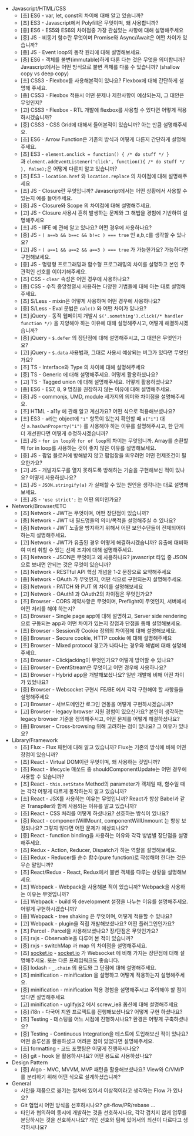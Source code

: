 - Javascript/HTML/CSS
    - [초] ES6 - var, let, const의 차이에 대해 알고 있습니까?
    - [초] ES3 - Javascript에서 Polyfill은 무엇이며, 왜 사용합니까?
    - [중] ES6 - ES5와 ES6의 차이점중 가장 관심있는 사항에 대해 설명해주세요
    - [중] JS - 비동기 함수란 무엇이며 Promise와 Async/Await은 어떤 차이가 있습니까?
    - [중] JS - Event loop의 동작 원리에 대해 설명해보세요.
    - [중] ES6 - 객체를 불변(immutable)하게 다룬 다는 것은 무엇을 의미합니까? Javascript에서는 어떤 방식으로 불변 객체를 다룰 수 있습니까? (shallow copy vs deep copy)
    - [초] CSS3 - Flexbox를 사용해본적이 있나요? Flexbox에 대해 간단하게 설명해 주세요.
    - [중] CSS3 - Flexbox 적용시 어떤 문제나 제한사항이 예상되는지, 그 대안은 무엇인지?
    - [고] CSS3 - Flexbox - RTL 개발에 flexbox를 사용할 수 있다면 어떻게 적용하시겠습니까?
    - [중] CSS3 - CSS Grid에 대해서 들어본적이 있습니까? 아는 만큼 설명해주세요.
    - [초] ES6 - Arrow Function은 기존의 방식과 어떻게 다른지 간단하게 설명해 주세요.
    - [초] ES3 - `element.onclick = function() { /* do stuff */ }`과 `element.addEventListener('click', function(){ /* do stuff */ }, false);`은 어떻게 다른지 알고 있습니까?
    - [초] ES3 - `location.href` 와 `location.replace` 의 차이점에 대해 설명해주세요
    - [초] JS - Closure란 무엇입니까? Javascript에서는 어떤 상황에서 사용할 수 있는지 예를 들어주세요.
    - [중] JS - Closure와 Scope 의 차이점에 대해 설명해주세요.
    - [고] JS - Closure 사용시 흔히 발생하는 문제와 그 해법을 경험에 기반하여 설명해주세요
    - [초] JS - IIFE 에 관해 알고 있나요? 어떤 경우에 사용하나요?
    - [중] JS - `( a==b && b==c && b!=c ) === true` 인 a,b,c를 생각할 수 있나요?
    - [고] JS - `( a==1 && a==2 && a==3 ) === true` 가 가능한가요? 가능하다면 구현해보세요.
    - [중] JS - 명령형 프로그래밍과 함수형 프로그래밍의 차이를 설명하고 본인 주관적인 선호를 이야기해주세요.
    - [초] CSS - `clear` 속성은 어떤 경우에 사용하나요?
    - [중] CSS - 수직 중앙정렬시 사용하는 다양한 기법들에 대해 아는 대로 설명해주세요.
    - [초] S/Less - mixin은 어떻게 사용하며 어떤 경우에 사용하나요?
    - [중] S/Less - Eval 문법은 `calc()` 와 어떤 차이가 있나요?
    - [초] jQuery - 동적 웹페이지 개발시 `$('.something').click(/* handler function */)` 을 지양해야 하는 이유에 대해 설명해주시고, 어떻게 해결하시겠습니까?
    - [중] jQuery - `$.defer` 의 장단점에 대해 설명해주시고, 그 대안은 무엇인가요?
    - [고] jQuery - `$.data` 사용법과, 그대로 사용시 예상되는 버그가 있다면 무엇인가요?
    - [초] TS - Interface와 Type 의 차이에 대해 설명해주세요
    - [중] TS - Generic 에 대해 설명해주세요. 어떻게 활용하셨나요?
    - [고] TS - Tagged union 에 대해 설명해주세요. 어떻게 활용하셨나요?
    - [중] ES6 - ES7, 8, 9 명칭을 권장하지 않는 이유에 대해 설명해주세요.
    - [중] JS - commonjs, UMD, module 세가지의 의미와 차이점을 설명해주세요.
    - [초] HTML - a11y 에 관해 알고 계신가요? 어떤 식으로 적용해보셨나요?
    - [초] ES3 - `a`라는 object에 `"i"` 항목이 있는지 확인할 때 `a["i"]` 대신 `a.hasOwnProperty("i")` 를 사용해야 하는 이유를 설명해주시고, 한 단계 더 개선한다면 어떻게 수정하시겠습니까?
    - [초] JS - `for in loop`와 `for of loop`의 차이는 무엇입니까. Array를 순환할 때 for in loop를 사용하는 것이 좋지 않은 이유를 설명해보세요.
    - [중] JS - 팝업 블로커에 방해받지 않고 팝업창을 띄우려면 어떤 전제조건이 필요한가요?
    - [고] JS - 개발자도구를 열지 못하도록 방해하는 기술을 구현해보신 적이 있나요? 어떻게 사용하셨나요?
    - [초] JS - `JSON.stringify(a)` 가 실패할 수 있는 원인을 생각나는 대로 설명해보세요.
    - [초] JS - `'use strict';` 는 어떤 의미인가요?
- Network/Browser/ETC
    - [초] Network - JWT는 무엇이며, 어떤 장단점이 있습니까?
    - [중] Network - JWT 내 필드명들의 의미/목적을 설명해주실 수 있나요?
    - [중] Network - JWT 노출을 방지하기 위해서 어떤 보안수단들이 전제되어야 하는지 설명해주세요.
    - [고] Network - JWT가 유출된 경우 어떻게 해결하시겠습니까? 유출에 대비하여 미리 취할 수 있는 선제 조치에 대해 설명해주세요.
    - [초] Network - JSON은 무엇이고 왜 사용하나요? javascript 타입 중 JSON으로 보내면 안되는 것은 무엇이 있습니까?
    - [초] Network - RESTful API 핵심 개념을 1-2 문장으로 요약해주세요
    - [중] Network - OAuth 가 무엇인지, 어떤 식으로 구현되는지 설명해주세요.
    - [중] Network - PATCH 와 PUT 의 차이를 설명해보세요
    - [고] Network - OAuth1 과 OAuth2의 차이점은 무엇인가요?
    - [초] Browser - CORS 제약사항은 무엇이며, Preflight이 무엇인지, 서버에서 어떤 처리를 해야 하는지?
    - [초] Browser - Single page app에 대해 설명하고, Server side rendering으로 구동되는 app과 어떤 차이가 있는지 장점과 단점을 통해 설명해보세요.
    - [초] Browser - Session과 Cookie 정의의 차이점에 대해 설명해보세요.
    - [중] Browser - Secure cookie, HTTP cookie 에 대해 설명해주세요
    - [초] Browser - Mixed protocol 경고가 나타나는 경우와 해법에 대해 설명해주세요.
    - [초] Browser - Clickjacking이 무엇인가요? 어떻게 방어할 수 있나요?
    - [초] Browser - EventStream은 무엇이고 어떤 경우에 사용하나요?
    - [초] Browser - Hybrid app을 개발해보셨나요? 일반 개발에 비해 어떤 차이가 있었나요?
    - [중] Browser - Websocket 구현시 FE/BE 에서 각각 구현해야 할 사항들을 설명해주세요
    - [고] Browser - 서브도메인간 로그인 연동을 어떻게 구현하시겠습니까?
    - [고] Browser - legacy browser 지원 경험이 있으신가요? 본인이 생각하는 legacy browser 기준을 정의해주시고, 어떤 문제를 어떻게 해결하셨나요?
    - [중] Browser - Cross-browsing 위해 고려하는 점이 있나요? 그 이유가 있나요?
- Library/Framework
    - [초] Flux - Flux 패턴에 대해 알고 있습니까? Flux는 기존의 방식에 비해 어떤 장점이 있습니까?
    - [초] React - Virtual DOM이란 무엇이며, 왜 사용하는 것입니까?
    - [초] React - lifecycle 매쏘드 중 shouldComponentUpdate는 어떤 경우에 사용할 수 있습니까?
    - [초] React - `this.setState` Method의 parameter가 객체일 때, 함수일 때는 각각 어떻게 다르게 동작하는지 알고 있습니까?
    - [초] React - JSX를 사용하는 이유는 무엇입니까? React가 항상 Babel과 같은 Transpiler와 함께 사용되는 이유를 알고 있습니까?
    - [초] React - CSS 처리를 어떻게 하셨나요? 선호하는 방식이 있나요?
    - [중] React - componentWillMount, componentWillUnmount 는 항상 보장되나요? 그렇지 않다면 어떤 문제가 예상되나요?
    - [중] React - function binding을 사용하는 이유와 각각 방법별 장단점을 설명해주세요.
    - [초] Redux - Action, Reducer, Dispatch가 하는 역할을 설명해보세요.
    - [초] Redux - Reducer를 순수 함수(pure function)로 작성해야 한다는 것은 무슨 말입니까?
    - [초] React/Redux - React, Redux에서 불변 객체를 다루는 상황을 설명해보세요.
    - [초] Webpack - Webpack을 사용해본 적이 있습니까? Webpack을 사용하는 이유는 무엇입니까?
    - [초] Webpack - build 와 development 설정을 나누는 이유를 설명해주세요. 어떻게 구현하시겠습니까?
    - [중] Webpack - tree shaking 은 무엇이며, 어떻게 적용할 수 있나요?
    - [고] Webpack - plugin을 직접 개발해보셨나요? 어떤 플러그인인가요?
    - [초] Parcel - Parcel을 사용해보셨나요? 장/단점은 무엇인가요?
    - [초] rxjs - Observable을 다루어 본 적이 있습니까?
    - [중] rxjs - switchMap 과 map 의 차이점을 설명해주세요.
    - [초] [socket.io](http://socket.io/) - [socket.io](http://socket.io/) 가 Websocket 에 비해 가지는 장단점에 대해 설명해주세요. 또는 다른 프레임워크도 좋습니다.
    - [중] lodash - `_.chain` 의 용도와 그 단점에 대해 설명해주세요.
    - [초] minification - minification 을 설명하고 어떻게 적용하는지 설명해주세요.
    - [중] minification - minification 적용 경험을 설명해주시고 주의해야 할 점이 있다면 설명해주세요
    - [고] minification - uglifyjs2 에서 screw_ie8 옵션에 대해 설명해주세요
    - [중] i18n - 다국어 지원 프로젝트를 진행해보셨나요? 어떻게 구현 하셨나요?
    - [초] Testing - 테스팅을 어느 시점에 진행하시나요? 환경은 어떻게 구축하셨나요?
    - [중] Testing - Continuous Integration을 테스트에 도입해보신 적이 있나요? 어떤 솔루션을 활용하셨고 어려운 점이 있었다면 설명해주세요.
    - [초] formatting - 코드 포맷팅은 어떻게 진행하시나요?
    - [중] git - hook 을 활용하시나요? 어떤 용도로 사용하셨나요?
- Design Pattern
    - [중] Algo - MVC, MVVM, MVP 패턴을 활용해보셨나요? View와 C/VM/P 를 분리하기 위해 어떤 식으로 설계하셨습니까?
- General
    - 시안을 제품으로 옮기는 절차에 있어서 이상적이라고 생각하는 Flow 가 있나요?
    - Git 협업시 어떤 방식을 선호하시나요? git-flow/PR/rebase ...
    - 타인과 협의하여 동시에 개발하는 것을 선호하시나요, 각각 겹치지 않게 업무를 분담하시는 것을 선호하시나요? 개인 선호와 팀에 있어서의 최선이 다르다고 생각하시나요?
